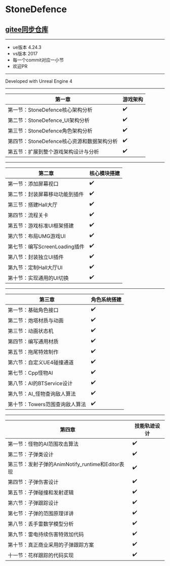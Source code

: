 # StoneDefence
## [gitee同步仓库](https://gitee.com/smartuil/StoneDefence)

---
* ue版本  4.24.3
* vs版本  2017
* 每一个commit对应一小节
* 欢迎PR

---

Developed with Unreal Engine 4

---
|第一章|游戏架构|
| --------   | -----  |
|第一节：StoneDefence核心架构分析|:heavy_check_mark:|
|第二节：StoneDefence_UI架构分析|:heavy_check_mark:|
|第三节：StoneDefence角色架构分析|:heavy_check_mark:|
|第四节：StoneDefence核心资源和数据架构分析|:heavy_check_mark:|
|第五节：扩展到整个游戏架构设计与分析|:heavy_check_mark:|
---
|第二章|核心模块搭建|
| --------   | -----  |
|第一节：添加屏幕视口|:heavy_check_mark:|
|第二节：封装屏幕移动功能到插件|:heavy_check_mark:|
|第三节：搭建Hall大厅|:heavy_check_mark:|
|第四节：流程关卡|:heavy_check_mark:|
|第五节：游戏标准UI框架搭建|:heavy_check_mark:|
|第六节：布局UMG游戏UI|:heavy_check_mark:|
| 第七节：编写ScreenLoading插件|:heavy_check_mark:|
| 第八节：封装独立UI插件|:heavy_check_mark:|
|第九节：定制Hall大厅UI|:heavy_check_mark:|
|第十节：实现通用的UI切换|:heavy_check_mark:|
---
|第三章|角色系统搭建|
| --------   | -----  |
|第一节：基础角色接口|:heavy_check_mark:|
|第二节：炮塔材质与动画|:heavy_check_mark:|
|第三节：动画状态机|:heavy_check_mark:|
|第四节：编写通用材质|:heavy_check_mark:|
|第五节：拖尾特效制作|:heavy_check_mark:|
|第六节：自定义UE4碰撞通道|:heavy_check_mark:|
|第七节：Cpp怪物AI|:heavy_check_mark:|
|第八节：AI的BTService设计|:heavy_check_mark:|
|第九节：AI_怪物查询敌人算法|:heavy_check_mark:|
|第十节：Towers范围查询敌人算法|:heavy_check_mark:|
---
|第四章|技能轨迹设计|
| --------   | -----  |
|第一节：怪物的AI范围攻击算法|:heavy_check_mark:|
|第二节：子弹类设计|:heavy_check_mark:|
|第三节：发射子弹的AnimNotify_runtime和Editor表现|:heavy_check_mark:|
|第四节：子弹伤害设计|:heavy_check_mark:|
|第五节：子弹碰撞和发射逻辑|:heavy_check_mark:|
|第六节：子弹跟踪设计|:heavy_check_mark:|
|第七节：子弹的范围原理详讲|:heavy_check_mark:|
|第八节：丢手雷数学模型分析|:heavy_check_mark:|
|第九节：雷电持续伤害特效加代码|:heavy_check_mark:|
|第十节：真正商业采用的子弹跟踪方案|:heavy_check_mark:|
|十一节：花样跟踪的代码实现|:heavy_check_mark:|